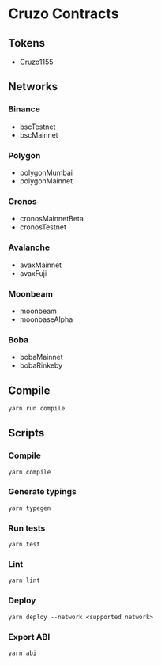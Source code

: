 # Cruzo Contracts

## Tokens 
- Cruzo1155

## Networks
### Binance
- bscTestnet
- bscMainnet
### Polygon
- polygonMumbai
- polygonMainnet
### Cronos
- cronosMainnetBeta
- cronosTestnet
### Avalanche
- avaxMainnet
- avaxFuji
### Moonbeam
- moonbeam
- moonbaseAlpha
### Boba
- bobaMainnet
- bobaRinkeby

## Compile
```sh
yarn run compile
```

## Scripts

### Compile
`yarn compile`

### Generate typings
`yarn typegen`

### Run tests
`yarn test`

### Lint
`yarn lint`

### Deploy
`yarn deploy --network <supported network>`

### Export ABI
`yarn abi`

